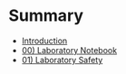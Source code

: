 # Summary

* [Introduction](README.md)
* [00) Laboratory Notebook](00_Laboratory_notebook.md)
* [01) Laboratory Safety](01_Laboratory_safety.md)

